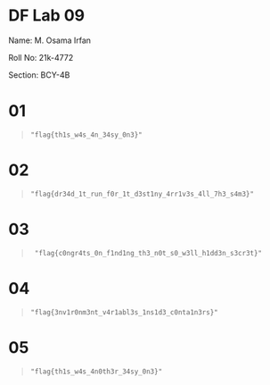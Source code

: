 # DF Lab 09
Name: M. Osama Irfan

Roll No: 21k-4772

Section: BCY-4B


# 01
  
> `"flag{th1s_w4s_4n_34sy_0n3}"`
  
# 02
  
> `"flag{dr34d_1t_run_f0r_1t_d3st1ny_4rr1v3s_4ll_7h3_s4m3}"`
  
# 03

>` "flag{c0ngr4ts_0n_f1nd1ng_th3_n0t_s0_w3ll_h1dd3n_s3cr3t}"`

# 04

> `"flag{3nv1r0nm3nt_v4r1abl3s_1ns1d3_c0nta1n3rs}"`
  
# 05

> `"flag{th1s_w4s_4n0th3r_34sy_0n3}"`
